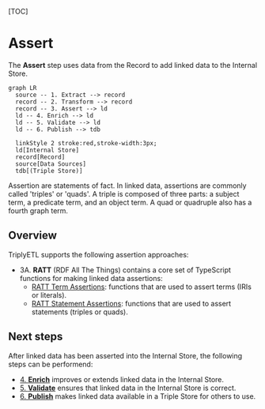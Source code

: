 [TOC]

# Assert

The **Assert** step uses data from the Record to add linked data to the Internal Store.

```mermaid
graph LR
  source -- 1. Extract --> record
  record -- 2. Transform --> record
  record -- 3. Assert --> ld
  ld -- 4. Enrich --> ld
  ld -- 5. Validate --> ld
  ld -- 6. Publish --> tdb

  linkStyle 2 stroke:red,stroke-width:3px;
  ld[Internal Store]
  record[Record]
  source[Data Sources]
  tdb[(Triple Store)]
```

Assertion are statements of fact.  In linked data, assertions are commonly called 'triples' or 'quads'.  A triple is composed of three parts: a subject term, a predicate term, and an object term.  A quad or quadruple also has a fourth graph term.

## Overview

TriplyETL supports the following assertion approaches:

- 3A. **RATT** (RDF All The Things) contains a core set of TypeScript functions for making linked data assertions:
    - [RATT Term Assertions](ratt/term): functions that are used to assert terms (IRIs or literals).
    - [RATT Statement Assertions](ratt/statement): functions that are used to assert statements (triples or quads).
<!--
- 3B. [**JSON-LD**](/triply-etl/assert/json-ld) can be used to assert data according to a JSON-LD Context.
-->

## Next steps

After linked data has been asserted into the Internal Store, the following steps can be performend:

- [4. **Enrich**](../enrich/) improves or extends linked data in the Internal Store.
- [5. **Validate**](../validate) ensures that linked data in the Internal Store is correct.
- [6. **Publish**](../publish) makes linked data available in a Triple Store for others to use.
